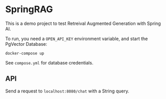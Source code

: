 # SpringRAG
This is a demo project to test Retreival Augmented Generation with Spring AI.

To run, you need a `OPEN_API_KEY` environment variable, and start the PgVector Database:
```
docker-compose up
```
See `compose.yml` for database credentials.
## API
Send a request to `localhost:8080/chat` with a String query.
